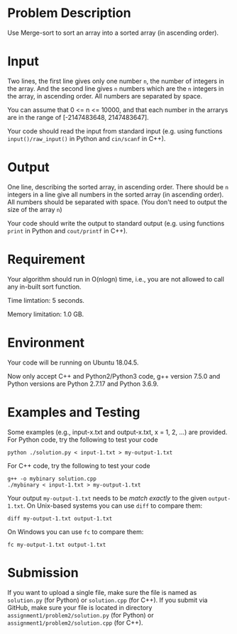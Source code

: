 # Problem Description

Use Merge-sort to sort an array into a sorted array (in ascending order).

# Input

Two lines, the first line gives only one number `n`, the number of integers in the array. And the second line gives `n` numbers which are
the `n` integers in the array, in ascending order. All numbers are separated by space.

You can assume that 0 <= n <= 10000, and that each number in the arrarys
are in the range of [-2147483648, 2147483647]. 

Your code should read the input from standard input (e.g. 
using functions `input()/raw_input()` in Python and `cin/scanf` in C++).

# Output

One line, describing the sorted array, in ascending order.
There should be `n` integers in a line give all numbers in the sorted array (in ascending order).
All numbers should be separated with space.
(You don't need to output the size of the array `n`)

Your code should write the output to standard output (e.g. using functions `print` in Python and `cout/printf` in C++).

# Requirement

Your algorithm should run in O(nlogn) time, i.e., you are not allowed to call any in-built sort function.

Time limtation: 5 seconds.

Memory limitation: 1.0 GB.

# Environment

Your code will be running on Ubuntu 18.04.5.

Now only accept C++ and Python2/Python3 code, g++ version 7.5.0 and Python versions are Python 2.7.17 and Python 3.6.9.

# Examples and Testing

Some examples (e.g., input-x.txt and output-x.txt, x = 1, 2, ...) are provided. 
For Python code, try the following to test your code
```
python ./solution.py < input-1.txt > my-output-1.txt
```
For C++ code, try the following to test your code
```
g++ -o mybinary solution.cpp
./mybinary < input-1.txt > my-output-1.txt
```

Your output `my-output-1.txt` needs to be *match exactly* to the given `output-1.txt`.
On Unix-based systems you can use `diff` to compare them:
```
diff my-output-1.txt output-1.txt
```
On Windows you can use `fc` to compare them:
```
fc my-output-1.txt output-1.txt
```

# Submission

If you want to upload a single file, make sure the file is named as `solution.py` (for Python) or `solution.cpp` (for C++).
If you submit via GitHub, make sure your file is located in directory `assignment1/problem2/solution.py` (for Python) or `assignment1/problem2/solution.cpp` (for C++).
